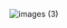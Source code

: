 ![images (3)](https://user-images.githubusercontent.com/88379378/137580693-cf3f7ef1-0606-49fc-b1f9-6c5acd883a8d.jpeg)







